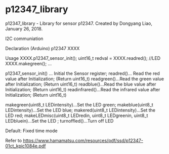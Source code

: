 # p12347_library
p12347_library - Library for sensor p12347.
Created by Dongyang Liao, January 26, 2018.

I2C communiation
  
Declaration (Arduino)
 p12347 XXXX

Usage
  XXXX.p12347_sensor_init();
	uint16_t redval = XXXX.readred();
	//LED
	XXXX.makegreen();
	...

  p12347_sensor_init() ... Initial the Sensor register;
  readred()... Read the red value after Initialization; (Return uint16_t)
  readgreen()...Read the green value after Initialization; (Return uint16_t)
  readblue()...Read the blue value after Initialization; (Return uint16_t)
  readinfrared()...Read the infrared value after Initialization; (Return uint16_t)

  makegreen(uint8_t LEDintensity)...Set the LED green;
  makeblue(uint8_t LEDintensity)...Set the LED blue;
  makered(uint8_t LEDintensity)...Set the LED red;
  makeLEDmisc(uint8_t LEDredin, uint8_t LEDgreenin, uint8_t LEDbluein)...Set the LED ;
  turnoffled()...Turn off LED

  Default: Fixed time mode

  Refer to https://www.hamamatsu.com/resources/pdf/ssd/p12347-01ct_kpic1084e.pdf
